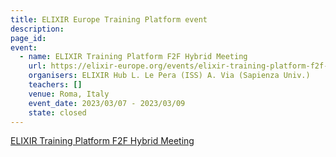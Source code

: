 ```yaml
---
title: ELIXIR Europe Training Platform event
description: 
page_id: 
event:
  - name: ELIXIR Training Platform F2F Hybrid Meeting
    url: https://elixir-europe.org/events/elixir-training-platform-f2f-hybrid-meeting
    organisers: ELIXIR Hub L. Le Pera (ISS) A. Via (Sapienza Univ.)
    teachers: []
    venue: Roma, Italy
    event_date: 2023/03/07 - 2023/03/09
    state: closed
---
```


[ELIXIR Training Platform F2F Hybrid Meeting](https://elixir-europe.org/events/elixir-training-platform-f2f-hybrid-meeting)


<br>
